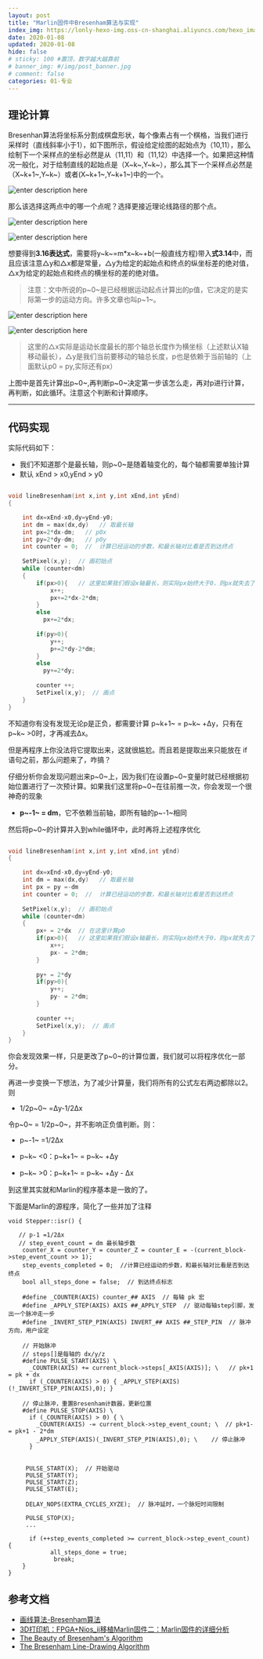 ```yaml
---
layout: post
title: "Marlin固件中Bresenham算法与实现"
index_img: https://lonly-hexo-img.oss-cn-shanghai.aliyuncs.com/hexo_images/Marlin_使用自定义Serial1_2_3额外串口/Marlin-Logo-GitHub.png
date: 2020-01-08
updated: 2020-01-08
hide: false
# sticky: 100 #置顶，数字越大越靠前
# banner_img: #/img/post_banner.jpg
# comment: false
categories: 01-专业
---
```


<!--more-->

## 理论计算

Bresenhan算法将坐标系分割成棋盘形状，每个像素占有一个棋格，当我们进行采样时（直线斜率小于1），如下图所示，假设给定绘图的起始点为（10,11），那么绘制下一个采样点的坐标必然是从（11,11）和（11,12）中选择一个。如果把这种情况一般化，对于绘制直线的起始点是（X~k~,Y~k~），那么其下一个采样点必然是（X~k+1~,Y~k~）或者(X~k+1~,Y~k+1~)中的一个。

![enter description here](https://lonly-hexo-img.oss-cn-shanghai.aliyuncs.com/hexo_images/Marlin固件中Bresenham算法与实现/1.png)

那么该选择这两点中的哪一个点呢？选择更接近理论线路径的那个点。

![enter description here](https://lonly-hexo-img.oss-cn-shanghai.aliyuncs.com/hexo_images/Marlin固件中Bresenham算法与实现/2.png)

![enter description here](https://lonly-hexo-img.oss-cn-shanghai.aliyuncs.com/hexo_images/Marlin固件中Bresenham算法与实现/3.png)

想要得到**3.16表达式**，需要将y~k~=m\*x~k~+b(一般直线方程)带入**式3.14**中，而且应该注意△y和△x都是常量，△y为给定的起始点和终点的纵坐标差的绝对值，△x为给定的起始点和终点的横坐标的差的绝对值。

>注意：文中所说的p~0~是已经根据运动起点计算出的p值，它决定的是实际第一步的运动方向。许多文章也叫p~1~。

![enter description here](https://lonly-hexo-img.oss-cn-shanghai.aliyuncs.com/hexo_images/Marlin固件中Bresenham算法与实现/4.png)

![enter description here](https://lonly-hexo-img.oss-cn-shanghai.aliyuncs.com/hexo_images/Marlin固件中Bresenham算法与实现/5.png)

>这里的△x实际是运动长度最长的那个轴总长度作为横坐标（上述默认X轴移动最长），△y是我们当前要移动的轴总长度，p也是依赖于当前轴的（上面默认p0 = py,实际还有px）

上图中是首先计算出p~0~,再判断p~0~决定第一步该怎么走，再对p进行计算，再判断，如此循环。注意这个判断和计算顺序。

___

## 代码实现

实际代码如下：
- 我们不知道那个是最长轴，则p~0~是随着轴变化的，每个轴都需要单独计算
- 默认 xEnd > x0,yEnd > y0

```c

void lineBresenham(int x,int y,int xEnd,int yEnd)
{

	int dx=xEnd-x0,dy=yEnd-y0;
    int dm = max(dx,dy)   // 取最长轴
	int px=2*dx-dm;   // p0x
    int py=2*dy-dm;   // p0y
	int counter = 0;  //  计算已经运动的步数，和最长轴对比看是否到达终点
    
	SetPixel(x,y);  // 画初始点
	while (counter<dm)
	{
		if(px>0){   // 这里如果我们假设x轴最长，则实际px始终大于0，则px就失去了意义
			x++;
			px+=2*dx-2*dm;
		}
        else
          px+=2*dx;	
          
        if(py>0){
			y++;
			p+=2*dy-2*dm;
		}
        else
          py+=2*dy;
          
        counter ++;
		SetPixel(x,y);  // 画点
	}
}

```

不知道你有没有发现无论p是正负，都需要计算 p~k+1~ = p~k~ +Δy，只有在p~k~ >0时，才再减去Δx。

但是再程序上你没法将它提取出来，这就很尴尬。而且若是提取出来只能放在 if 语句之前，那么问题来了，咋搞？

仔细分析你会发现问题出来p~0~上，因为我们在设置p~0~变量时就已经根据初始位置进行了一次预计算。如果我们这里将p~0~在往前推一次，你会发现一个很神奇的现象

- **p~-1~ = dm**，它不依赖当前轴，即所有轴的p~-1~相同

然后将p~0~的计算并入到while循环中，此时再将上述程序优化

```c

void lineBresenham(int x,int y,int xEnd,int yEnd)
{

	int dx=xEnd-x0,dy=yEnd-y0;
    int dm = max(dx,dy)   // 取最长轴
	int px = py =-dm
	int counter = 0;  //  计算已经运动的步数，和最长轴对比看是否到达终点
    
	SetPixel(x,y);  // 画初始点
	while (counter<dm)
	{
        px+ = 2*dx  // 在这里计算p0
		if(px>0){   // 这里如果我们假设x轴最长，则实际px始终大于0，则px就失去了意义
			x++;
			px- = 2*dm;
		}
        
        py+ = 2*dy
		if(py>0){
			y++;
			py- = 2*dm;
		}
      
        counter ++;
		SetPixel(x,y);  // 画点
	}
}

```

你会发现效果一样，只是更改了p~0~的计算位置，我们就可以将程序优化一部分。

再进一步变换一下想法，为了减少计算量，我们将所有的公式左右两边都除以2。则

- 1/2p~0~ =Δy-1/2Δx 

令p~0~ = 1/2p~0~，并不影响正负值判断。则：

- p~-1~ =1/2Δx 

- p~k~ <0：p~k+1~ = p~k~ +Δy
- p~k~ >0：p~k+1~ = p~k~ +Δy - Δx 

到这里其实就和Marlin的程序基本是一致的了。

下面是Marlin的源程序，简化了一些并加了注释

```
void Stepper::isr() {
   
   // p-1 =1/2Δx 
   // step_event_count = dm 最长轴步数
    counter_X = counter_Y = counter_Z = counter_E = -(current_block->step_event_count >> 1);
    step_events_completed = 0;  //计算已经运动的步数，和最长轴对比看是否到达终点
    bool all_steps_done = false;  // 到达终点标志
  
    #define _COUNTER(AXIS) counter_## AXIS  // 每轴 pk 宏
    #define _APPLY_STEP(AXIS) AXIS ##_APPLY_STEP  // 驱动每轴step引脚，发出一个脉冲走一步
    #define _INVERT_STEP_PIN(AXIS) INVERT_## AXIS ##_STEP_PIN  // 脉冲方向，用户设定
    
    // 开始脉冲
    // steps[]是每轴的 dx/y/z
    #define PULSE_START(AXIS) \
      _COUNTER(AXIS) += current_block->steps[_AXIS(AXIS)]; \   // pk+1 = pk + dx
      if (_COUNTER(AXIS) > 0) { _APPLY_STEP(AXIS)(!_INVERT_STEP_PIN(AXIS),0); }

    // 停止脉冲，重置Bresenham计数器，更新位置
    #define PULSE_STOP(AXIS) \
      if (_COUNTER(AXIS) > 0) { \
        _COUNTER(AXIS) -= current_block->step_event_count; \  // pk+1- = pk+1 - 2*dm
        _APPLY_STEP(AXIS)(_INVERT_STEP_PIN(AXIS),0); \    // 停止脉冲
      }
     
     
     PULSE_START(X);  // 开始驱动
     PULSE_START(Y);
     PULSE_START(Z);
     PULSE_START(E);
     
     DELAY_NOPS(EXTRA_CYCLES_XYZE);  // 脉冲延时，一个脉短时间限制
     
     PULSE_STOP(X);
     ...
      
      if (++step_events_completed >= current_block->step_event_count) {
            all_steps_done = true;
             break;
    }
}
```
## 参考文档

- [画线算法-Bresenham算法](https://blog.csdn.net/hyman_c/article/details/53432852)
- [3D打印机：FPGA+Nios_ii移植Marlin固件二：Marlin固件的详细分析](http://blog.sina.com.cn/s/blog_679933490102vv8z.html)
- [The Beauty of Bresenham's Algorithm](http://members.chello.at/easyfilter/bresenham.html)
- [The Bresenham Line-Drawing Algorithm](https://www.cs.helsinki.fi/group/goa/mallinnus/lines/bresenh.html)

